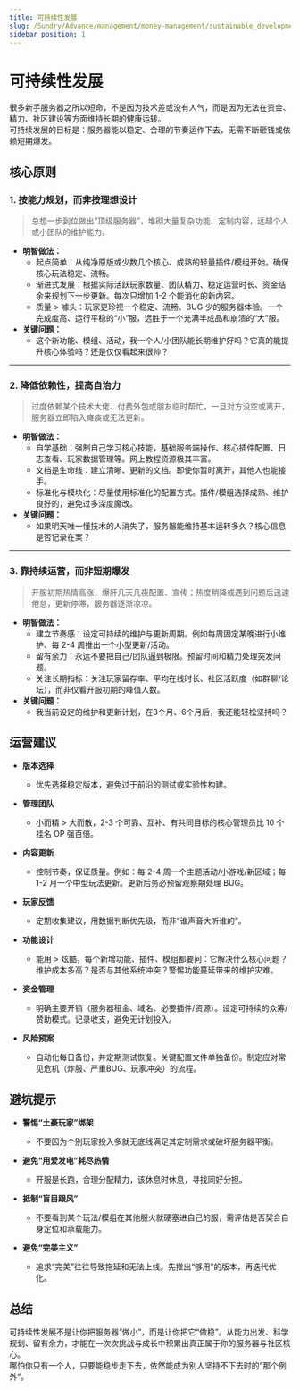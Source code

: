 ```yaml
---
title: 可持续性发展
slug: /Sundry/Advance/management/money-management/sustainable_development
sidebar_position: 1
---
```


# 可持续性发展

很多新手服务器之所以短命，不是因为技术差或没有人气，而是因为无法在资金、精力、社区建设等方面维持长期的健康运转。  
可持续发展的目标是：服务器能以稳定、合理的节奏运作下去，无需不断砸钱或依赖短期爆发。

## 核心原则

### 1. 按能力规划，而非按理想设计
> 总想一步到位做出“顶级服务器”，堆砌大量复杂功能、定制内容，远超个人或小团队的维护能力。
- **明智做法：**
    - 起点简单：从纯净原版或少数几个核心、成熟的轻量插件/模组开始。确保核心玩法稳定、流畅。
    - 渐进式发展：根据实际活跃玩家数量、团队精力、稳定运营时长、资金结余来规划下一步更新。每次只增加 1-2 个能消化的新内容。
    - 质量 > 噱头：玩家更珍视一个稳定、流畅、BUG 少的服务器体验。一个完成度高、运行平稳的“小”服，远胜于一个充满半成品和崩溃的“大”服。
- **关键问题：**
    - 这个新功能、模组、活动，我一个人/小团队能长期维护好吗？它真的能提升核心体验吗？还是仅仅看起来很帅？

---

### 2. 降低依赖性，提高自治力
> 过度依赖某个技术大佬、付费外包或朋友临时帮忙，一旦对方没空或离开，服务器立即陷入瘫痪或无法更新。
- **明智做法：**
    - 自学基础：强制自己学习核心技能，基础服务端操作、核心插件配置、日志查看、玩家数据管理等。网上教程资源极其丰富。
    - 文档是生命线：建立清晰、更新的文档。即使你暂时离开，其他人也能接手。
    - 标准化与模块化：尽量使用标准化的配置方式。插件/模组选择成熟、维护良好的，避免过多深度魔改。
- **关键问题：**
    - 如果明天唯一懂技术的人消失了，服务器能维持基本运转多久？核心信息是否记录在案？

---

### 3. 靠持续运营，而非短期爆发
> 开服初期热情高涨，爆肝几天几夜配置、宣传；热度稍降或遇到问题后迅速倦怠，更新停滞，服务器逐渐凉凉。
- **明智做法：**
    - 建立节奏感：设定可持续的维护与更新周期。例如每周固定某晚进行小维护、每 2-4 周推出一个小型更新/活动。
    - 留有余力：永远不要把自己/团队逼到极限。预留时间和精力处理突发问题。
    - 关注长期指标：关注玩家留存率、平均在线时长、社区活跃度（如群聊/论坛），而非仅看开服初期的峰值人数。
- **关键问题：**
    - 我当前设定的维护和更新计划，在3个月、6个月后，我还能轻松坚持吗？


## 运营建议

- **版本选择**
    - 优先选择稳定版本，避免过于前沿的测试或实验性构建。

- **管理团队**
    - 小而精 > 大而散，2-3 个可靠、互补、有共同目标的核心管理员比 10 个挂名 OP 强百倍。

- **内容更新**
    - 控制节奏，保证质量。例如：每 2-4 周一个主题活动/小游戏/新区域；每 1-2 月一个中型玩法更新。更新后务必预留观察期处理 BUG。

- **玩家反馈**
    - 定期收集建议，用数据判断优先级，而非“谁声音大听谁的”。

- **功能设计**
    - 能用 > 炫酷，每个新增功能、插件、模组都要问：它解决什么核心问题？维护成本多高？是否与其他系统冲突？警惕功能蔓延带来的维护灾难。

- **资金管理**
    - 明确主要开销（服务器租金、域名、必要插件/资源）。设定可持续的众筹/赞助模式。记录收支，避免无计划投入。

- **风险预案**
    - 自动化每日备份，并定期测试恢复。关键配置文件单独备份。制定应对常见危机（炸服、严重BUG、玩家冲突）的流程。


## 避坑提示

- **警惕“土豪玩家”绑架**
    - 不要因为个别玩家投入多就无底线满足其定制需求或破坏服务器平衡。

- **避免“用爱发电”耗尽热情**
    - 开服是长跑，合理分配精力，该休息时休息，寻找同好分担。

- **抵制“盲目跟风”**
    - 不要看到某个玩法/模组在其他服火就硬塞进自己的服，需评估是否契合自身定位和承载能力。

- **避免“完美主义”**
    - 追求“完美”往往导致拖延和无法上线。先推出“够用”的版本，再迭代优化。


## 总结

可持续性发展不是让你把服务器“做小”，而是让你把它“做稳”。从能力出发、科学规划、留有余力，才能在一次次挑战与成长中积累出真正属于你的服务器与社区核心。  
哪怕你只有一个人，只要能稳步走下去，依然能成为别人坚持不下去时的“那个例外”。